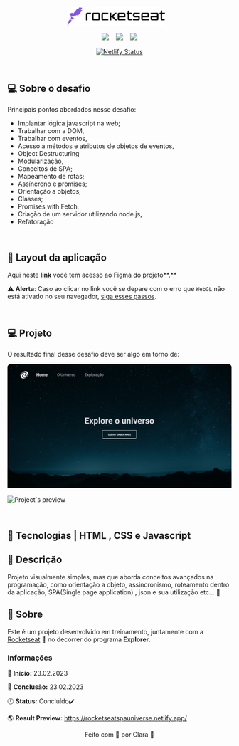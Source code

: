 <div align="center">
<img width="220px" src="https://raw.githubusercontent.com/Rocketseat/awesome/master/assets/logo_rocketseat.png" alt="">&nbsp;&nbsp;&nbsp;
<img width="150px" src="https://www.rocketseat.com.br/_next/image?url=%2Fassets%2Flogos%2Fexplorer.svg&w=256&q=75"  alt="">
<br>
<p align="center">
<img src="https://img.shields.io/github/last-commit/Clara-Pacheco/SPA_Universe"/>&nbsp;&nbsp;&nbsp;
<img src="https://img.shields.io/github/repo-size/Clara-Pacheco/SPA_Universe"/>&nbsp;&nbsp;&nbsp;
<img src="https://img.shields.io/github/languages/count/Clara-Pacheco/SPA_Universe"/>

[![Netlify Status](https://api.netlify.com/api/v1/badges/8612d44d-bc29-4292-a78b-07f937e5390f/deploy-status)](https://app.netlify.com/sites/rocketseatspauniverse/deploys)

</div>

<br>

## 💻 Sobre o desafio

Principais pontos abordados nesse desafio:

- Implantar lógica javascript na web;
- Trabalhar com a DOM,
- Trabalhar com eventos,
- Acesso a métodos e atributos de objetos de eventos,
- Object Destructuring
- Modularização,
- Conceitos de SPA;
- Mapeamento de rotas;
- Assíncrono e promises;
- Orientação a objetos;
- Classes;
- Promises with Fetch,
- Criação de um servidor utilizando node.js,
- Refatoração

<br>


## 📕 Layout da aplicação  

Aqui neste **[link](https://www.figma.com/file/6n88B7P6uQUwzjvi3SkNmE/%5BDesafios-Explorer%5D-SPA-Universe-(Copy)?node-id=104%3A48&t=Nj00zcjRemsSICxg-0)**  você tem acesso ao Figma do projeto**.** 

⚠️ **Alerta**: Caso ao clicar no link você se depare com o erro que `WebGL` não está ativado no seu navegador, [siga esses passos](https://help.figma.com/hc/en-us/articles/360039828614#Enable_WebGL).  

<br>

## 💻 Projeto

O resultado final desse desafio deve ser algo em torno de:

![Project´s preview](https://github.com/Clara-Pacheco/SPA_Universe/blob/main/assets/project_preview.png)

![Project´s preview](https://github.com/Clara-Pacheco/SPA_Universe/blob/main/assets/video-preview/SPA-Universe-Google-Chrome-2023-02-24-08-50-37.gif)

<br>

## 🧪 Tecnologias | HTML , CSS e Javascript  

## 📜 Descrição

Projeto visualmente simples, mas que aborda conceitos avançados na programação, como orientação a objeto, assincronismo, roteamento dentro da aplicação, SPA(Single page application) , json e sua utilização etc... 🚀


##  📕 Sobre  

<p>Este é um projeto desenvolvido em treinamento, juntamente com a 
<a  href="https://www.rocketseat.com.br">Rocketseat</a> 🚀  
no decorrer do programa <b>Explorer</b>.  

<br>

### Informações  

📅 **Início:** 23.02.2023

📅 **Conclusão:** 23.02.2023

🕛 **Status:** Concluído✔️

🌎 **Result Preview:** https://rocketseatspauniverse.netlify.app/

<div align="center">
Feito com 💜 por Clara 🚀
</div>
</p>